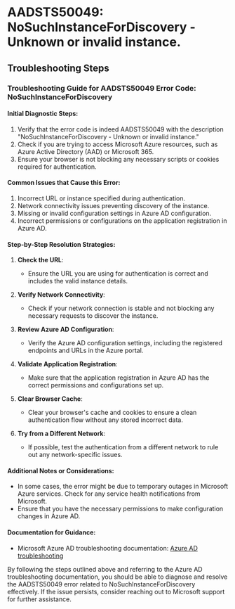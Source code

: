 # AADSTS50049: NoSuchInstanceForDiscovery - Unknown or invalid instance.


## Troubleshooting Steps
### Troubleshooting Guide for AADSTS50049 Error Code: NoSuchInstanceForDiscovery

#### Initial Diagnostic Steps:
1. Verify that the error code is indeed AADSTS50049 with the description "NoSuchInstanceForDiscovery - Unknown or invalid instance."
2. Check if you are trying to access Microsoft Azure resources, such as Azure Active Directory (AAD) or Microsoft 365.
3. Ensure your browser is not blocking any necessary scripts or cookies required for authentication.

#### Common Issues that Cause this Error:
1. Incorrect URL or instance specified during authentication.
2. Network connectivity issues preventing discovery of the instance.
3. Missing or invalid configuration settings in Azure AD configuration.
4. Incorrect permissions or configurations on the application registration in Azure AD.

#### Step-by-Step Resolution Strategies:
1. **Check the URL**: 
   - Ensure the URL you are using for authentication is correct and includes the valid instance details.
  
2. **Verify Network Connectivity**:
   - Check if your network connection is stable and not blocking any necessary requests to discover the instance.
   
3. **Review Azure AD Configuration**:
   - Verify the Azure AD configuration settings, including the registered endpoints and URLs in the Azure portal.
   
4. **Validate Application Registration**:
   - Make sure that the application registration in Azure AD has the correct permissions and configurations set up.
   
5. **Clear Browser Cache**:
   - Clear your browser's cache and cookies to ensure a clean authentication flow without any stored incorrect data.
   
6. **Try from a Different Network**:
   - If possible, test the authentication from a different network to rule out any network-specific issues.

#### Additional Notes or Considerations:
- In some cases, the error might be due to temporary outages in Microsoft Azure services. Check for any service health notifications from Microsoft.
- Ensure that you have the necessary permissions to make configuration changes in Azure AD.

#### Documentation for Guidance: 
- Microsoft Azure AD troubleshooting documentation: [Azure AD troubleshooting](https://docs.microsoft.com/en-us/azure/active-directory/fundamentals/active-directory-access-troubleshooting-common-causes-aadsts-errors)

By following the steps outlined above and referring to the Azure AD troubleshooting documentation, you should be able to diagnose and resolve the AADSTS50049 error related to NoSuchInstanceForDiscovery effectively. If the issue persists, consider reaching out to Microsoft support for further assistance.
